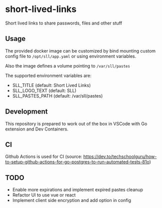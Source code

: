 # short-lived-links
Short lived links to share passwords, files and other stuff

## Usage

The provided docker image can be customized by bind mounting custom config file to `/opt/sll/app.yaml` or using environment variables.

Also the image defines a volume pointing to `/var/sll/pastes`

The supported environment variables are:
* SLL_TITLE (default: Short Lived Links)
* SLL_LOGO_TEXT (default: SLL)
* SLL_PASTES_PATH (default: /var/sll/pastes)

## Development

This repository is prepared to work out of the box in VSCode with Go extension and Dev Containers.

## CI
Github Actions is used for CI (source: https://dev.to/techschoolguru/how-to-setup-github-actions-for-go-postgres-to-run-automated-tests-81o)

## TODO
* Enable more expirations and implement expired pastes cleanup
* Refactor UI to use vue or react
* Implement client side encryption and add option in config